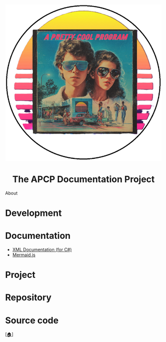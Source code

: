 <div align="center">

  <picture>
    <source media="(prefers-color-scheme: dark)" srcset=".github/img/logo/apcp-logo-dark-768x768.png">
    <source media="(prefers-color-scheme: light)" srcset=".github/img/logo/apcp-logo-light-768x768.png">
    <img alt="Fallback image description" src=".github/img/logo/apcp-logo-light-768x768.png">
  </picture>

# The APCP Documentation Project

</div>

About



# Development

# Documentation

* [XML Documentation (for C#)](./doc/xml-csharp.md)
* [Mermaid.js](./doc/mermaid-js.md)

# Project

# Repository

# Source code

[[🏠︎](https://github.com/APrettyCoolProgram)]
